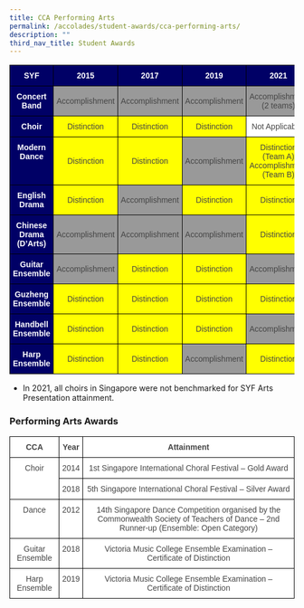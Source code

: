 ```yaml
---
title: CCA Performing Arts
permalink: /accolades/student-awards/cca-performing-arts/
description: ""
third_nav_title: Student Awards
---
```

<style type="text/css">
.tg  {border-collapse:collapse;border-spacing:0;}
.tg td{border-color:black;border-style:solid;border-width:1px;font-family:Arial, sans-serif;font-size:14px;
  overflow:hidden;padding:10px 5px;word-break:normal;}
.tg th{border-color:black;border-style:solid;border-width:1px;font-family:Arial, sans-serif;font-size:14px;
  font-weight:normal;overflow:hidden;padding:10px 5px;word-break:normal;}
.tg .tg-6nlj{background-color:#630;color:#FFF;text-align:center;vertical-align:top}
.tg .tg-ncov{background-color:#FFF;color:#454545;text-align:center;vertical-align:middle}
.tg .tg-sve1{background-color:#FF0;color:#454545;text-align:center;vertical-align:middle}
.tg .tg-8ad3{background-color:#006;color:#FFF;font-weight:bold;text-align:center;vertical-align:top}
.tg .tg-xx4e{background-color:#999;color:#454545;text-align:center;vertical-align:middle}
.tg .tg-ojvt{background-color:#FF0;color:#454545;text-align:center;vertical-align:top}
</style>
<table class="tg">
<thead>
  <tr>
    <th class="tg-8ad3"><span style="color:white">SYF</span></th>
    <th class="tg-8ad3"><span style="color:#FFF">2015</span></th>
    <th class="tg-8ad3"><span style="color:#FFF">2017</span></th>
    <th class="tg-8ad3"><span style="color:#FFF">2019</span></th>
    <th class="tg-8ad3"><span style="color:#FFF">2021</span></th>
    <th class="tg-8ad3"><span style="color:#FFF">2023</span></th>
  </tr>
</thead>
<tbody>
  <tr>
    <td class="tg-8ad3"><span style="color:white">Concert Band</span></td>
    <td class="tg-xx4e">Accomplishment</td>
    <td class="tg-xx4e">Accomplishment</td>
    <td class="tg-xx4e">Accomplishment</td>
    <td class="tg-xx4e">Accomplishment<br>(2 teams)<br></td>
    <td class="tg-xx4e">Accomplishment</td>
  </tr>
  <tr>
    <td class="tg-8ad3"><span style="color:white">Choir</span></td>
    <td class="tg-sve1">Distinction</td>
    <td class="tg-sve1">Distinction</td>
    <td class="tg-sve1">Distinction</td>
    <td class="tg-ncov">Not Applicable* </td>
    <td class="tg-sve1">Distinction</td>
  </tr>
  <tr>
    <td class="tg-8ad3"><span style="color:white">Modern Dance</span></td>
    <td class="tg-sve1">Distinction</td>
    <td class="tg-sve1">Distinction</td>
    <td class="tg-xx4e">Accomplishment</td>
    <td class="tg-sve1">Distinction<br>(Team A)<br>Accomplishment (Team B)  </td>
		<td class="tg-xx4e">Accomplishment</td>
  </tr>
  <tr>
    <td class="tg-8ad3"><span style="color:white">English Drama</span></td>
    <td class="tg-sve1">Distinction</td>
    <td class="tg-xx4e">Accomplishment</td>
    <td class="tg-sve1">Distinction</td>
    <td class="tg-sve1">Distinction</td>
    <td class="tg-xx4e">Accomplishment</td>
  </tr>
  <tr>
    <td class="tg-8ad3"><span style="color:white">Chinese Drama (D’Arts)</span></td>
    <td class="tg-xx4e">Accomplishment</td>
    <td class="tg-xx4e">Accomplishment</td>
    <td class="tg-xx4e">Accomplishment</td>
    <td class="tg-sve1">Distinction</td>
    <td class="tg-xx4e">Accomplishment</td>
  </tr>
  <tr>
    <td class="tg-8ad3"><span style="color:white">Guitar Ensemble</span></td>
    <td class="tg-xx4e">Accomplishment</td>
    <td class="tg-sve1">Distinction</td>
    <td class="tg-sve1">Distinction</td>
    <td class="tg-xx4e">Accomplishment </td>
		<td class="tg-sve1">Distinction</td>
  </tr>
  <tr>
    <td class="tg-8ad3"><span style="color:white">Guzheng</span> <span style="color:white">Ensemble</span></td>
    <td class="tg-sve1">Distinction</td>
    <td class="tg-sve1">Distinction</td>
    <td class="tg-sve1">Distinction</td>
    <td class="tg-sve1">Distinction</td>
		<td class="tg-sve1">Distinction</td>
  </tr>
  <tr>
    <td class="tg-8ad3"><span style="color:white">Handbell</span> <span style="color:white">Ensemble</span></td>
    <td class="tg-sve1">Distinction</td>
    <td class="tg-sve1">Distinction</td>
    <td class="tg-sve1">Distinction</td>
    <td class="tg-xx4e">Accomplishment</td>
    <td class="tg-sve1">Distinction</td>
  </tr>
  <tr>
    <td class="tg-8ad3"><span style="color:white">Harp</span> <span style="color:white">Ensemble</span></td>
    <td class="tg-sve1">Distinction</td>
    <td class="tg-sve1">Distinction</td>
    <td class="tg-xx4e">Accomplishment</td>
    <td class="tg-sve1">Distinction</td>
    <td class="tg-sve1">Distinction</td>
  </tr>
</tbody>
</table>

* In 2021, all choirs in Singapore were not benchmarked for SYF Arts Presentation attainment.

### Performing Arts Awards

<style type="text/css">
.tg  {border-collapse:collapse;border-spacing:0;}
.tg td{border-color:black;border-style:solid;border-width:1px;font-family:Arial, sans-serif;font-size:14px;
  overflow:hidden;padding:10px 5px;word-break:normal;}
.tg th{border-color:black;border-style:solid;border-width:1px;font-family:Arial, sans-serif;font-size:14px;
  font-weight:normal;overflow:hidden;padding:10px 5px;word-break:normal;}
.tg .tg-sxkx{background-color:#FFF;color:#454545;text-align:center;vertical-align:top}
.tg .tg-2fwu{background-color:#FFF;color:#454545;font-weight:bold;text-align:center;vertical-align:top}
</style>
<table class="tg">
<thead>
  <tr>
    <th class="tg-2fwu">CCA</th>
    <th class="tg-2fwu">Year</th>
    <th class="tg-2fwu">Attainment</th>
  </tr>
</thead>
<tbody>
  <tr>
    <td class="tg-sxkx" rowspan="2">Choir</td>
    <td class="tg-sxkx">2014</td>
    <td class="tg-sxkx">1st Singapore International Choral Festival – Gold Award</td>
  </tr>
  <tr>
    <td class="tg-sxkx">2018</td>
    <td class="tg-sxkx">5th Singapore International Choral Festival – Silver Award</td>
  </tr>
  <tr>
    <td class="tg-sxkx">Dance</td>
    <td class="tg-sxkx">2012</td>
    <td class="tg-sxkx">14th Singapore Dance Competition organised by the Commonwealth Society of Teachers of Dance – 2nd Runner-up (Ensemble: Open Category)</td>
  </tr>
  <tr>
    <td class="tg-sxkx">Guitar Ensemble</td>
    <td class="tg-sxkx">2018</td>
    <td class="tg-sxkx">Victoria Music College Ensemble Examination – Certificate of Distinction</td>
  </tr>
  <tr>
    <td class="tg-sxkx">Harp Ensemble</td>
    <td class="tg-sxkx">2019</td>
    <td class="tg-sxkx">Victoria Music College Ensemble Examination – Certificate of Distinction</td>
  </tr>
</tbody>
</table>